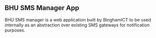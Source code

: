 ## BHU SMS Manager App

BHU SMS manager is a web application built by BinghamICT to be used internally as an abstraction over existing SMS gateways for notification purposes.
